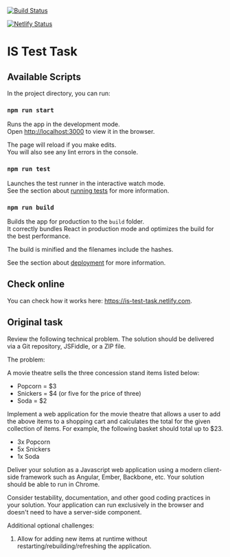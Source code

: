 [![Build Status](https://travis-ci.org/zinovik/is-test-task.svg?branch=master)](https://travis-ci.org/zinovik/is-test-task)

[![Netlify Status](https://api.netlify.com/api/v1/badges/a8452ef5-22dc-4e29-ae2b-cbad7577f2df/deploy-status)](https://app.netlify.com/sites/is-test-task/deploys)

# IS Test Task

## Available Scripts

In the project directory, you can run:

### `npm run start`

Runs the app in the development mode.<br />
Open [http://localhost:3000](http://localhost:3000) to view it in the browser.

The page will reload if you make edits.<br />
You will also see any lint errors in the console.

### `npm run test`

Launches the test runner in the interactive watch mode.<br />
See the section about [running tests](https://facebook.github.io/create-react-app/docs/running-tests) for more information.

### `npm run build`

Builds the app for production to the `build` folder.<br />
It correctly bundles React in production mode and optimizes the build for the best performance.

The build is minified and the filenames include the hashes.<br />

See the section about [deployment](https://facebook.github.io/create-react-app/docs/deployment) for more information.

## Check online

You can check how it works here: https://is-test-task.netlify.com.

## Original task

Review the following technical problem. The solution should be delivered via a Git repository, JSFiddle, or a ZIP file.

The problem:

A movie theatre sells the three concession stand items listed below:

- Popcorn = \$3
- Snickers = \$4 (or five for the price of three)
- Soda = \$2

Implement a web application for the movie theatre that allows a user to add the above items to a shopping cart and calculates the total for the given collection of items. For example, the following basket should total up to \$23.

- 3x Popcorn
- 5x Snickers
- 1x Soda

Deliver your solution as a Javascript web application using a modern client-side framework such as Angular, Ember, Backbone, etc. Your solution should be able to run in Chrome.

Consider testability, documentation, and other good coding practices in your solution. Your application can run exclusively in the browser and doesn't need to have a server-side component.

Additional optional challenges:

1. Allow for adding new items at runtime without restarting/rebuilding/refreshing the application.
